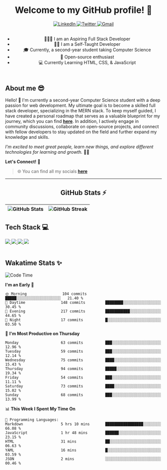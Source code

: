 
<header align="left">
  <h1>Welcome to my GitHub profile! 👋</h1>
    
<div>
    <a href="https://www.linkedin.com/in/jfmartinz/">
    <img src="https://img.shields.io/badge/let's%20connect-LinkedIn-4d4f73?style=for-the-badge&amp;logo=linkedin&amp;logoColor=2677c8" alt="LinkedIn">
  </a>
  <a href="https://twitter.com/jfmartinz">
    <img src="https://img.shields.io/badge/follow%20Me-Twitter-4d4f73?style=for-the-badge&amp;logo=twitter&amp;logoColor=1d9bf0" alt="Twitter">
  </a>
  <a href="mailto:se.josephmartin@gmail.com">
    <img src="https://img.shields.io/badge/let's%20talk-gmail-4d4f73?style=for-the-badge&amp;logo=gmail&amp;logoColor=ea4335" alt="Gmail">
  </a>
</div><br>


- 🧑🏽‍💻 I am an Aspiring Full Stack Developer
- ✍🏼 I am a Self-Taught Developer
- 🎓 Currently, a second-year student taking Computer Science 
- 🌟 Open-source enthusiast   
- 💻 Currently Learning HTML, CSS, & JavaScript
</header>


  

<div align="left">

## About me 😎

Hello! 👋 I'm currently a second-year Computer Science student with a deep passion for web development. My ultimate goal is to become a skilled full stack developer, specializing in the MERN stack. To keep myself guided, I have created a personal roadmap that serves as a valuable blueprint for my journey, which you can find [**here**](https://github.com/jfmartinz/mern-stack). In addition, I actively engage in community discussions, collaborate on open-source projects, and connect with fellow developers to stay updated on the field and further expand my knowledge and skills.

*I'm excited to meet great people, learn new things, and explore different technologies for learning and growth.* 🚀💫

**Let's Connect!** 🙌

> 🌐 You can find all my socials [**here**](https://linkfree.io/jfmartinz) 
</div>

---

<div align="center">

## GitHub Stats ⚡
| ![GitHub Stats](https://github-readme-stats.vercel.app/api?username=jfmartinz&theme=tokyonight&hide_border=false&include_all_commits=false&count_private=false) | ![GitHub Streak](https://github-readme-streak-stats.herokuapp.com/?user=jfmartinz&theme=tokyonight&hide_border=false) |
| --- | --- |
</div>

<div align="left">
  
## Tech Stack 💻
  <a href="https://www.mongodb.com/">
    <img src="https://img.shields.io/badge/MongoDB-4d4f73?style=for-the-badge&logo=mongodb&logoColor=76ac65">
  </a>
  <a href="https://expressjs.com/">
    <img src="https://img.shields.io/badge/Express.js-4d4f73?style=for-the-badge&logo=express&logoColor=76ac65">
  </a>
  <a href="https://react.dev/">  
    <img src="https://img.shields.io/badge/React-4d4f73?style=for-the-badge&logo=react&logoColor=ffff">
  </a>
  <a href="https://nodejs.org/en">    
    <img src="https://img.shields.io/badge/Node.js-4d4f73?style=for-the-badge&logo=nodedotjs&logoColor=76ac65">
  </a>

</div><br>

<div align="left">
  
## Wakatime Stats ✨ 
   
<!--START_SECTION:jfmartinz-->
![Code Time](http://img.shields.io/badge/Code%20Time-66%20hrs%2042%20mins-blue)

**I'm an Early 🐤** 

```text
🌞 Morning                104 commits         █████░░░░░░░░░░░░░░░░░░░░   21.40 % 
🌆 Daytime                148 commits         ████████░░░░░░░░░░░░░░░░░   30.45 % 
🌃 Evening                217 commits         ███████████░░░░░░░░░░░░░░   44.65 % 
🌙 Night                  17 commits          █░░░░░░░░░░░░░░░░░░░░░░░░   03.50 % 
```
📅 **I'm Most Productive on Thursday** 

```text
Monday                   63 commits          ███░░░░░░░░░░░░░░░░░░░░░░   12.96 % 
Tuesday                  59 commits          ███░░░░░░░░░░░░░░░░░░░░░░   12.14 % 
Wednesday                75 commits          ████░░░░░░░░░░░░░░░░░░░░░   15.43 % 
Thursday                 94 commits          █████░░░░░░░░░░░░░░░░░░░░   19.34 % 
Friday                   54 commits          ███░░░░░░░░░░░░░░░░░░░░░░   11.11 % 
Saturday                 73 commits          ████░░░░░░░░░░░░░░░░░░░░░   15.02 % 
Sunday                   68 commits          ███░░░░░░░░░░░░░░░░░░░░░░   13.99 % 
```


📊 **This Week I Spent My Time On** 

```text
💬 Programming Languages: 
Markdown                 5 hrs 10 mins       █████████████████░░░░░░░░   66.08 % 
JavaScript               1 hr 48 mins        ██████░░░░░░░░░░░░░░░░░░░   23.15 % 
HTML                     31 mins             ██░░░░░░░░░░░░░░░░░░░░░░░   06.63 % 
YAML                     16 mins             █░░░░░░░░░░░░░░░░░░░░░░░░   03.59 % 
JSON                     2 mins              ░░░░░░░░░░░░░░░░░░░░░░░░░   00.46 % 
```


<!--END_SECTION:jfmartinz-->


